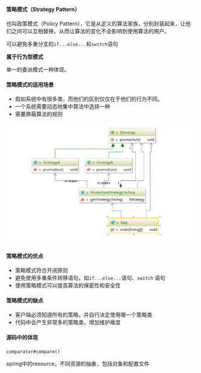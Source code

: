 #### 策略模式（Strategy Pattern）

也叫政策模式（Policy Pattern），它是从定义的算法家族，分别封装起来，让他们之间可以互相替换，从而让算法的变化不会影响到使用算法的用户。

可以避免多重分支的`if...else...`和`switch`语句

**属于行为型模式**

单一的委派模式一种体现。

#### 策略模式的适用场景

* 假如系统中有很多类，而他们的区别仅仅在于他们的行为不同。
* 一个系统需要动态地集中算法中选择一种
* 需要屏蔽算法的规则

![1595755372095](./img/1595755372095.png)

#### 策略模式的优点

* 策略模式符合开闭原则
* 避免使用多重条件转移语句，如`if...else...`语句、`switch` 语句
* 使用策略模式可以提高算法的保密性和安全性

#### 策略模式的缺点

* 客户端必须知道所有的策略，并自行决定使用哪一个策略类
* 代码中会产生非常多的策略类，增加维护难度


#### 源码中的体现

`comparator#compare()`

spring中的resource，不同资源的抽象，包括对象和配置文件